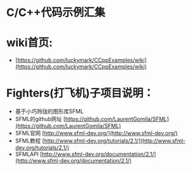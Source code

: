 # C/C++代码示例汇集

# wiki首页:

* [https://github.com/luckymark/CCppExamples/wiki](https://github.com/luckymark/CCppExamples/wiki)

# Fighters(打飞机)子项目说明：

* 基于小巧玲珑的图形库SFML 
* SFML的github网址 [https://github.com/LaurentGomila/SFML](https://github.com/LaurentGomila/SFML)
* SFML官网 [http://www.sfml-dev.org/](http://www.sfml-dev.org/)
* SFML教程 [http://www.sfml-dev.org/tutorials/2.1/](http://www.sfml-dev.org/tutorials/2.1/)
* SFMLAPI [http://www.sfml-dev.org/documentation/2.1/](http://www.sfml-dev.org/documentation/2.1/)

